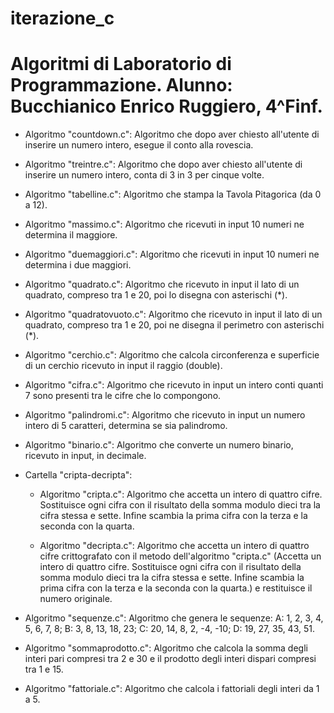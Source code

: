 # iterazione_c

# Algoritmi di Laboratorio di Programmazione. Alunno: Bucchianico Enrico Ruggiero, 4^Finf.


- Algoritmo "countdown.c": Algoritmo che dopo aver chiesto all'utente di inserire un numero intero, esegue il conto alla rovescia.

- Algoritmo "treintre.c": Algoritmo che dopo aver chiesto all'utente di inserire un numero intero, conta di 3 in 3 per cinque volte.

- Algoritmo "tabelline.c": Algoritmo che stampa la Tavola Pitagorica (da 0 a 12).

- Algoritmo "massimo.c": Algoritmo che ricevuti in input 10 numeri ne determina il maggiore.

- Algoritmo "duemaggiori.c": Algoritmo che ricevuti in input 10 numeri ne determina i due maggiori.

- Algoritmo "quadrato.c": Algoritmo che ricevuto in input il lato di un quadrato, compreso tra 1 e 20, poi lo disegna con asterischi (*).

- Algoritmo "quadratovuoto.c": Algoritmo che ricevuto in input il lato di un quadrato, compreso tra 1 e 20, poi ne disegna il perimetro con asterischi (*).

- Algoritmo "cerchio.c": Algoritmo che calcola circonferenza e superficie di un cerchio ricevuto in input il raggio (double).

- Algoritmo "cifra.c": Algoritmo che ricevuto in input un intero conti quanti 7 sono presenti tra le cifre che lo compongono.

- Algoritmo "palindromi.c": Algoritmo che ricevuto in input un numero intero di 5 caratteri, determina se sia palindromo.

- Algoritmo "binario.c": Algoritmo che converte un numero binario, ricevuto in input, in decimale.


- Cartella "cripta-decripta":
	- Algoritmo "cripta.c": Algoritmo che accetta un intero di quattro cifre. Sostituisce ogni cifra con il risultato della somma modulo dieci tra la cifra stessa e sette. 
				 Infine scambia la prima cifra con la terza e la seconda con la quarta.

	- Algoritmo "decripta.c": Algoritmo che accetta un intero di quattro cifre crittografato con il metodo dell'algoritmo "cripta.c" (Accetta un intero di quattro cifre. 
				   Sostituisce ogni cifra con il risultato della somma modulo dieci tra la cifra stessa e sette. Infine scambia la prima cifra con la terza e 
				    la seconda con la quarta.) e restituisce il numero originale.


- Algoritmo "sequenze.c": Algoritmo che genera le sequenze:
			   A: 1, 2, 3, 4, 5, 6, 7, 8;
			   B: 3, 8, 13, 18, 23;
			   C: 20, 14, 8, 2, -4, -10;
			   D: 19, 27, 35, 43, 51.

- Algoritmo "sommaprodotto.c": Algoritmo che calcola la somma degli interi pari compresi tra 2 e 30 e il prodotto degli interi dispari compresi tra 1 e 15.

- Algoritmo "fattoriale.c": Algoritmo che calcola i fattoriali degli interi da 1 a 5.

